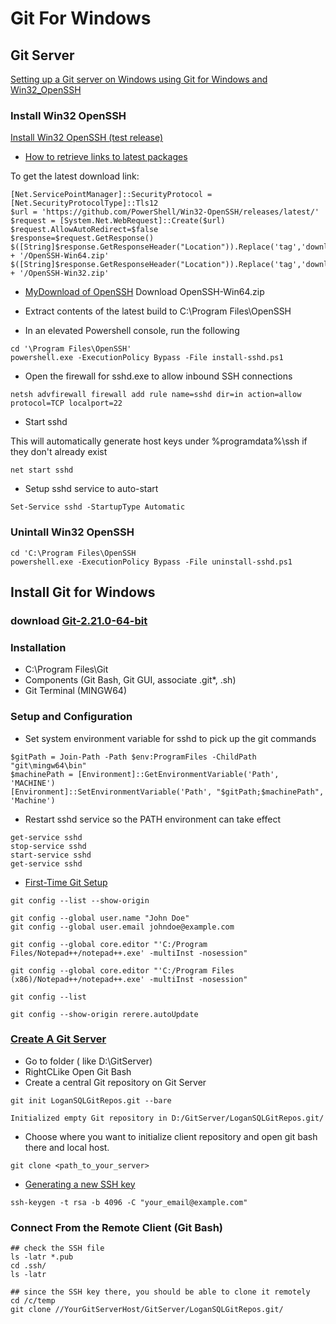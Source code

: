 # Git For Windows
## Git Server
[Setting up a Git server on Windows using Git for Windows and Win32_OpenSSH](<https://github.com/PowerShell/Win32-OpenSSH/wiki/Setting-up-a-Git-server-on-Windows-using-Git-for-Windows-and-Win32_OpenSSH>)
### Install Win32 OpenSSH
[Install Win32 OpenSSH (test release)](<https://github.com/PowerShell/Win32-OpenSSH/wiki/Install-Win32-OpenSSH>)
* [How to retrieve links to latest packages](<https://github.com/PowerShell/Win32-OpenSSH/wiki/How-to-retrieve-links-to-latest-packages>)

To get the latest download link:
```
[Net.ServicePointManager]::SecurityProtocol = [Net.SecurityProtocolType]::Tls12
$url = 'https://github.com/PowerShell/Win32-OpenSSH/releases/latest/'
$request = [System.Net.WebRequest]::Create($url)
$request.AllowAutoRedirect=$false
$response=$request.GetResponse()
$([String]$response.GetResponseHeader("Location")).Replace('tag','download') + '/OpenSSH-Win64.zip'  
$([String]$response.GetResponseHeader("Location")).Replace('tag','download') + '/OpenSSH-Win32.zip'
```
* [MyDownload of OpenSSH](<https://github.com/PowerShell/Win32-OpenSSH/releases/tag/v7.9.0.0p1-Beta>)
Download OpenSSH-Win64.zip

* Extract contents of the latest build to C:\Program Files\OpenSSH
* In an elevated Powershell console, run the following
```
cd '\Program Files\OpenSSH'
powershell.exe -ExecutionPolicy Bypass -File install-sshd.ps1
```

* Open the firewall for sshd.exe to allow inbound SSH connections
```
netsh advfirewall firewall add rule name=sshd dir=in action=allow protocol=TCP localport=22
```

* Start sshd

This will automatically generate host keys under %programdata%\ssh if they don't already exist
```
net start sshd
```

* Setup sshd service to auto-start
```
Set-Service sshd -StartupType Automatic
```
### Unintall Win32 OpenSSH
```
cd 'C:\Program Files\OpenSSH
powershell.exe -ExecutionPolicy Bypass -File uninstall-sshd.ps1
```
## Install Git for Windows
### download [Git-2.21.0-64-bit](<https://gitforwindows.org/>)
### Installation
* C:\Program Files\Git
* Components (Git Bash, Git GUI, associate .git*, .sh)
* Git Terminal (MINGW64)
### Setup and Configuration
* Set system environment variable for sshd to pick up the git commands
```
$gitPath = Join-Path -Path $env:ProgramFiles -ChildPath "git\mingw64\bin"
$machinePath = [Environment]::GetEnvironmentVariable('Path', 'MACHINE')
[Environment]::SetEnvironmentVariable('Path', "$gitPath;$machinePath", 'Machine')
```
* Restart sshd service so the PATH environment can take effect
```
get-service sshd
stop-service sshd
start-service sshd
get-service sshd
```
* [First-Time Git Setup](<https://git-scm.com/book/en/v2/Getting-Started-First-Time-Git-Setup>)
```
git config --list --show-origin

git config --global user.name "John Doe"
git config --global user.email johndoe@example.com

git config --global core.editor "'C:/Program Files/Notepad++/notepad++.exe' -multiInst -nosession"

git config --global core.editor "'C:/Program Files (x86)/Notepad++/notepad++.exe' -multiInst -nosession"

git config --list

git config --show-origin rerere.autoUpdate
```
### [Create A Git Server](<https://medium.com/@piteryo7/how-to-set-up-git-server-on-local-network-windows-tutorial-7ec5cd2df3b1>)
* Go to folder ( like D:\GitServer)
* RightCLike Open Git Bash
* Create a central Git repository on Git Server
```
git init LoganSQLGitRepos.git --bare
```
```
Initialized empty Git repository in D:/GitServer/LoganSQLGitRepos.git/
```
* Choose where you want to initialize client repository and open git bash there and local host.
```
git clone <path_to_your_server>
```
* [Generating a new SSH key](<https://help.github.com/en/articles/generating-a-new-ssh-key-and-adding-it-to-the-ssh-agent#adding-your-ssh-key-to-the-ssh-agent>)
```
ssh-keygen -t rsa -b 4096 -C "your_email@example.com"
```
### Connect From the Remote Client (Git Bash)
```
## check the SSH file
ls -latr *.pub
cd .ssh/
ls -latr

## since the SSH key there, you should be able to clone it remotely
cd /c/temp
git clone //YourGitServerHost/GitServer/LoganSQLGitRepos.git/
```
